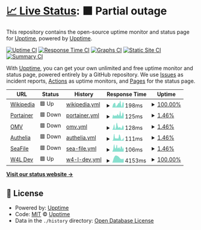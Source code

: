 # [📈 Live Status](https://upptime.github.io/upptime): <!--live status--> **🟧 Partial outage**

This repository contains the open-source uptime monitor and status page for [Upptime](https://upptime.js.org), powered by [Upptime](https://github.com/upptime/upptime).

[![Uptime CI](https://github.com/khadanja/upptime/workflows/Uptime%20CI/badge.svg)](https://github.com/khadanja/upptime/actions?query=workflow%3A%22Uptime+CI%22)
[![Response Time CI](https://github.com/khadanja/upptime/workflows/Response%20Time%20CI/badge.svg)](https://github.com/khadanja/upptime/actions?query=workflow%3A%22Response+Time+CI%22)
[![Graphs CI](https://github.com/khadanja/upptime/workflows/Graphs%20CI/badge.svg)](https://github.com/khadanja/upptime/actions?query=workflow%3A%22Graphs+CI%22)
[![Static Site CI](https://github.com/khadanja/upptime/workflows/Static%20Site%20CI/badge.svg)](https://github.com/khadanja/upptime/actions?query=workflow%3A%22Static+Site+CI%22)
[![Summary CI](https://github.com/khadanja/upptime/workflows/Summary%20CI/badge.svg)](https://github.com/khadanja/upptime/actions?query=workflow%3A%22Summary+CI%22)

With [Upptime](https://upptime.js.org), you can get your own unlimited and free uptime monitor and status page, powered entirely by a GitHub repository. We use [Issues](https://github.com/upptime/upptime/issues) as incident reports, [Actions](https://github.com/khadanja/upptime/actions) as uptime monitors, and [Pages](https://upptime.github.io/upptime) for the status page.

<!--start: status pages-->
<!-- This summary is generated by Upptime (https://github.com/upptime/upptime) -->
<!-- Do not edit this manually, your changes will be overwritten -->
<!-- prettier-ignore -->
| URL | Status | History | Response Time | Uptime |
| --- | ------ | ------- | ------------- | ------ |
| <img alt="" src="https://icons.duckduckgo.com/ip3/en.wikipedia.org.ico" height="13"> [Wikipedia](https://en.wikipedia.org) | 🟩 Up | [wikipedia.yml](https://github.com/khadanja/upptime/commits/HEAD/history/wikipedia.yml) | <details><summary><img alt="Response time graph" src="./graphs/wikipedia/response-time-week.png" height="20"> 198ms</summary><br><a href="https://khadanja.github.io/upptime/history/wikipedia"><img alt="Response time 216" src="https://img.shields.io/endpoint?url=https%3A%2F%2Fraw.githubusercontent.com%2Fkhadanja%2Fupptime%2FHEAD%2Fapi%2Fwikipedia%2Fresponse-time.json"></a><br><a href="https://khadanja.github.io/upptime/history/wikipedia"><img alt="24-hour response time 219" src="https://img.shields.io/endpoint?url=https%3A%2F%2Fraw.githubusercontent.com%2Fkhadanja%2Fupptime%2FHEAD%2Fapi%2Fwikipedia%2Fresponse-time-day.json"></a><br><a href="https://khadanja.github.io/upptime/history/wikipedia"><img alt="7-day response time 198" src="https://img.shields.io/endpoint?url=https%3A%2F%2Fraw.githubusercontent.com%2Fkhadanja%2Fupptime%2FHEAD%2Fapi%2Fwikipedia%2Fresponse-time-week.json"></a><br><a href="https://khadanja.github.io/upptime/history/wikipedia"><img alt="30-day response time 216" src="https://img.shields.io/endpoint?url=https%3A%2F%2Fraw.githubusercontent.com%2Fkhadanja%2Fupptime%2FHEAD%2Fapi%2Fwikipedia%2Fresponse-time-month.json"></a><br><a href="https://khadanja.github.io/upptime/history/wikipedia"><img alt="1-year response time 216" src="https://img.shields.io/endpoint?url=https%3A%2F%2Fraw.githubusercontent.com%2Fkhadanja%2Fupptime%2FHEAD%2Fapi%2Fwikipedia%2Fresponse-time-year.json"></a></details> | <details><summary><a href="https://khadanja.github.io/upptime/history/wikipedia">100.00%</a></summary><a href="https://khadanja.github.io/upptime/history/wikipedia"><img alt="All-time uptime 100.00%" src="https://img.shields.io/endpoint?url=https%3A%2F%2Fraw.githubusercontent.com%2Fkhadanja%2Fupptime%2FHEAD%2Fapi%2Fwikipedia%2Fuptime.json"></a><br><a href="https://khadanja.github.io/upptime/history/wikipedia"><img alt="24-hour uptime 100.00%" src="https://img.shields.io/endpoint?url=https%3A%2F%2Fraw.githubusercontent.com%2Fkhadanja%2Fupptime%2FHEAD%2Fapi%2Fwikipedia%2Fuptime-day.json"></a><br><a href="https://khadanja.github.io/upptime/history/wikipedia"><img alt="7-day uptime 100.00%" src="https://img.shields.io/endpoint?url=https%3A%2F%2Fraw.githubusercontent.com%2Fkhadanja%2Fupptime%2FHEAD%2Fapi%2Fwikipedia%2Fuptime-week.json"></a><br><a href="https://khadanja.github.io/upptime/history/wikipedia"><img alt="30-day uptime 100.00%" src="https://img.shields.io/endpoint?url=https%3A%2F%2Fraw.githubusercontent.com%2Fkhadanja%2Fupptime%2FHEAD%2Fapi%2Fwikipedia%2Fuptime-month.json"></a><br><a href="https://khadanja.github.io/upptime/history/wikipedia"><img alt="1-year uptime 100.00%" src="https://img.shields.io/endpoint?url=https%3A%2F%2Fraw.githubusercontent.com%2Fkhadanja%2Fupptime%2FHEAD%2Fapi%2Fwikipedia%2Fuptime-year.json"></a></details>
| <img alt="" src="https://icons.duckduckgo.com/ip3/p.orionstark.tk.ico" height="13"> [Portainer](https://p.orionstark.tk) | 🟥 Down | [portainer.yml](https://github.com/khadanja/upptime/commits/HEAD/history/portainer.yml) | <details><summary><img alt="Response time graph" src="./graphs/portainer/response-time-week.png" height="20"> 125ms</summary><br><a href="https://khadanja.github.io/upptime/history/portainer"><img alt="Response time 778" src="https://img.shields.io/endpoint?url=https%3A%2F%2Fraw.githubusercontent.com%2Fkhadanja%2Fupptime%2FHEAD%2Fapi%2Fportainer%2Fresponse-time.json"></a><br><a href="https://khadanja.github.io/upptime/history/portainer"><img alt="24-hour response time 140" src="https://img.shields.io/endpoint?url=https%3A%2F%2Fraw.githubusercontent.com%2Fkhadanja%2Fupptime%2FHEAD%2Fapi%2Fportainer%2Fresponse-time-day.json"></a><br><a href="https://khadanja.github.io/upptime/history/portainer"><img alt="7-day response time 125" src="https://img.shields.io/endpoint?url=https%3A%2F%2Fraw.githubusercontent.com%2Fkhadanja%2Fupptime%2FHEAD%2Fapi%2Fportainer%2Fresponse-time-week.json"></a><br><a href="https://khadanja.github.io/upptime/history/portainer"><img alt="30-day response time 778" src="https://img.shields.io/endpoint?url=https%3A%2F%2Fraw.githubusercontent.com%2Fkhadanja%2Fupptime%2FHEAD%2Fapi%2Fportainer%2Fresponse-time-month.json"></a><br><a href="https://khadanja.github.io/upptime/history/portainer"><img alt="1-year response time 778" src="https://img.shields.io/endpoint?url=https%3A%2F%2Fraw.githubusercontent.com%2Fkhadanja%2Fupptime%2FHEAD%2Fapi%2Fportainer%2Fresponse-time-year.json"></a></details> | <details><summary><a href="https://khadanja.github.io/upptime/history/portainer">1.46%</a></summary><a href="https://khadanja.github.io/upptime/history/portainer"><img alt="All-time uptime 31.11%" src="https://img.shields.io/endpoint?url=https%3A%2F%2Fraw.githubusercontent.com%2Fkhadanja%2Fupptime%2FHEAD%2Fapi%2Fportainer%2Fuptime.json"></a><br><a href="https://khadanja.github.io/upptime/history/portainer"><img alt="24-hour uptime 10.21%" src="https://img.shields.io/endpoint?url=https%3A%2F%2Fraw.githubusercontent.com%2Fkhadanja%2Fupptime%2FHEAD%2Fapi%2Fportainer%2Fuptime-day.json"></a><br><a href="https://khadanja.github.io/upptime/history/portainer"><img alt="7-day uptime 1.46%" src="https://img.shields.io/endpoint?url=https%3A%2F%2Fraw.githubusercontent.com%2Fkhadanja%2Fupptime%2FHEAD%2Fapi%2Fportainer%2Fuptime-week.json"></a><br><a href="https://khadanja.github.io/upptime/history/portainer"><img alt="30-day uptime 31.11%" src="https://img.shields.io/endpoint?url=https%3A%2F%2Fraw.githubusercontent.com%2Fkhadanja%2Fupptime%2FHEAD%2Fapi%2Fportainer%2Fuptime-month.json"></a><br><a href="https://khadanja.github.io/upptime/history/portainer"><img alt="1-year uptime 31.11%" src="https://img.shields.io/endpoint?url=https%3A%2F%2Fraw.githubusercontent.com%2Fkhadanja%2Fupptime%2FHEAD%2Fapi%2Fportainer%2Fuptime-year.json"></a></details>
| <img alt="" src="https://icons.duckduckgo.com/ip3/orionstark.tk.ico" height="13"> [OMV](https://orionstark.tk) | 🟥 Down | [omv.yml](https://github.com/khadanja/upptime/commits/HEAD/history/omv.yml) | <details><summary><img alt="Response time graph" src="./graphs/omv/response-time-week.png" height="20"> 128ms</summary><br><a href="https://khadanja.github.io/upptime/history/omv"><img alt="Response time 510" src="https://img.shields.io/endpoint?url=https%3A%2F%2Fraw.githubusercontent.com%2Fkhadanja%2Fupptime%2FHEAD%2Fapi%2Fomv%2Fresponse-time.json"></a><br><a href="https://khadanja.github.io/upptime/history/omv"><img alt="24-hour response time 106" src="https://img.shields.io/endpoint?url=https%3A%2F%2Fraw.githubusercontent.com%2Fkhadanja%2Fupptime%2FHEAD%2Fapi%2Fomv%2Fresponse-time-day.json"></a><br><a href="https://khadanja.github.io/upptime/history/omv"><img alt="7-day response time 128" src="https://img.shields.io/endpoint?url=https%3A%2F%2Fraw.githubusercontent.com%2Fkhadanja%2Fupptime%2FHEAD%2Fapi%2Fomv%2Fresponse-time-week.json"></a><br><a href="https://khadanja.github.io/upptime/history/omv"><img alt="30-day response time 510" src="https://img.shields.io/endpoint?url=https%3A%2F%2Fraw.githubusercontent.com%2Fkhadanja%2Fupptime%2FHEAD%2Fapi%2Fomv%2Fresponse-time-month.json"></a><br><a href="https://khadanja.github.io/upptime/history/omv"><img alt="1-year response time 510" src="https://img.shields.io/endpoint?url=https%3A%2F%2Fraw.githubusercontent.com%2Fkhadanja%2Fupptime%2FHEAD%2Fapi%2Fomv%2Fresponse-time-year.json"></a></details> | <details><summary><a href="https://khadanja.github.io/upptime/history/omv">1.46%</a></summary><a href="https://khadanja.github.io/upptime/history/omv"><img alt="All-time uptime 31.11%" src="https://img.shields.io/endpoint?url=https%3A%2F%2Fraw.githubusercontent.com%2Fkhadanja%2Fupptime%2FHEAD%2Fapi%2Fomv%2Fuptime.json"></a><br><a href="https://khadanja.github.io/upptime/history/omv"><img alt="24-hour uptime 10.21%" src="https://img.shields.io/endpoint?url=https%3A%2F%2Fraw.githubusercontent.com%2Fkhadanja%2Fupptime%2FHEAD%2Fapi%2Fomv%2Fuptime-day.json"></a><br><a href="https://khadanja.github.io/upptime/history/omv"><img alt="7-day uptime 1.46%" src="https://img.shields.io/endpoint?url=https%3A%2F%2Fraw.githubusercontent.com%2Fkhadanja%2Fupptime%2FHEAD%2Fapi%2Fomv%2Fuptime-week.json"></a><br><a href="https://khadanja.github.io/upptime/history/omv"><img alt="30-day uptime 31.11%" src="https://img.shields.io/endpoint?url=https%3A%2F%2Fraw.githubusercontent.com%2Fkhadanja%2Fupptime%2FHEAD%2Fapi%2Fomv%2Fuptime-month.json"></a><br><a href="https://khadanja.github.io/upptime/history/omv"><img alt="1-year uptime 31.11%" src="https://img.shields.io/endpoint?url=https%3A%2F%2Fraw.githubusercontent.com%2Fkhadanja%2Fupptime%2FHEAD%2Fapi%2Fomv%2Fuptime-year.json"></a></details>
| <img alt="" src="https://icons.duckduckgo.com/ip3/au.orionstark.tk.ico" height="13"> [Authelia](https://au.orionstark.tk) | 🟥 Down | [authelia.yml](https://github.com/khadanja/upptime/commits/HEAD/history/authelia.yml) | <details><summary><img alt="Response time graph" src="./graphs/authelia/response-time-week.png" height="20"> 111ms</summary><br><a href="https://khadanja.github.io/upptime/history/authelia"><img alt="Response time 483" src="https://img.shields.io/endpoint?url=https%3A%2F%2Fraw.githubusercontent.com%2Fkhadanja%2Fupptime%2FHEAD%2Fapi%2Fauthelia%2Fresponse-time.json"></a><br><a href="https://khadanja.github.io/upptime/history/authelia"><img alt="24-hour response time 111" src="https://img.shields.io/endpoint?url=https%3A%2F%2Fraw.githubusercontent.com%2Fkhadanja%2Fupptime%2FHEAD%2Fapi%2Fauthelia%2Fresponse-time-day.json"></a><br><a href="https://khadanja.github.io/upptime/history/authelia"><img alt="7-day response time 111" src="https://img.shields.io/endpoint?url=https%3A%2F%2Fraw.githubusercontent.com%2Fkhadanja%2Fupptime%2FHEAD%2Fapi%2Fauthelia%2Fresponse-time-week.json"></a><br><a href="https://khadanja.github.io/upptime/history/authelia"><img alt="30-day response time 483" src="https://img.shields.io/endpoint?url=https%3A%2F%2Fraw.githubusercontent.com%2Fkhadanja%2Fupptime%2FHEAD%2Fapi%2Fauthelia%2Fresponse-time-month.json"></a><br><a href="https://khadanja.github.io/upptime/history/authelia"><img alt="1-year response time 483" src="https://img.shields.io/endpoint?url=https%3A%2F%2Fraw.githubusercontent.com%2Fkhadanja%2Fupptime%2FHEAD%2Fapi%2Fauthelia%2Fresponse-time-year.json"></a></details> | <details><summary><a href="https://khadanja.github.io/upptime/history/authelia">1.46%</a></summary><a href="https://khadanja.github.io/upptime/history/authelia"><img alt="All-time uptime 31.11%" src="https://img.shields.io/endpoint?url=https%3A%2F%2Fraw.githubusercontent.com%2Fkhadanja%2Fupptime%2FHEAD%2Fapi%2Fauthelia%2Fuptime.json"></a><br><a href="https://khadanja.github.io/upptime/history/authelia"><img alt="24-hour uptime 10.21%" src="https://img.shields.io/endpoint?url=https%3A%2F%2Fraw.githubusercontent.com%2Fkhadanja%2Fupptime%2FHEAD%2Fapi%2Fauthelia%2Fuptime-day.json"></a><br><a href="https://khadanja.github.io/upptime/history/authelia"><img alt="7-day uptime 1.46%" src="https://img.shields.io/endpoint?url=https%3A%2F%2Fraw.githubusercontent.com%2Fkhadanja%2Fupptime%2FHEAD%2Fapi%2Fauthelia%2Fuptime-week.json"></a><br><a href="https://khadanja.github.io/upptime/history/authelia"><img alt="30-day uptime 31.11%" src="https://img.shields.io/endpoint?url=https%3A%2F%2Fraw.githubusercontent.com%2Fkhadanja%2Fupptime%2FHEAD%2Fapi%2Fauthelia%2Fuptime-month.json"></a><br><a href="https://khadanja.github.io/upptime/history/authelia"><img alt="1-year uptime 31.11%" src="https://img.shields.io/endpoint?url=https%3A%2F%2Fraw.githubusercontent.com%2Fkhadanja%2Fupptime%2FHEAD%2Fapi%2Fauthelia%2Fuptime-year.json"></a></details>
| <img alt="" src="https://icons.duckduckgo.com/ip3/sf.orionstark.tk.ico" height="13"> [SeaFile](https://sf.orionstark.tk) | 🟥 Down | [sea-file.yml](https://github.com/khadanja/upptime/commits/HEAD/history/sea-file.yml) | <details><summary><img alt="Response time graph" src="./graphs/sea-file/response-time-week.png" height="20"> 106ms</summary><br><a href="https://khadanja.github.io/upptime/history/sea-file"><img alt="Response time 500" src="https://img.shields.io/endpoint?url=https%3A%2F%2Fraw.githubusercontent.com%2Fkhadanja%2Fupptime%2FHEAD%2Fapi%2Fsea-file%2Fresponse-time.json"></a><br><a href="https://khadanja.github.io/upptime/history/sea-file"><img alt="24-hour response time 99" src="https://img.shields.io/endpoint?url=https%3A%2F%2Fraw.githubusercontent.com%2Fkhadanja%2Fupptime%2FHEAD%2Fapi%2Fsea-file%2Fresponse-time-day.json"></a><br><a href="https://khadanja.github.io/upptime/history/sea-file"><img alt="7-day response time 106" src="https://img.shields.io/endpoint?url=https%3A%2F%2Fraw.githubusercontent.com%2Fkhadanja%2Fupptime%2FHEAD%2Fapi%2Fsea-file%2Fresponse-time-week.json"></a><br><a href="https://khadanja.github.io/upptime/history/sea-file"><img alt="30-day response time 500" src="https://img.shields.io/endpoint?url=https%3A%2F%2Fraw.githubusercontent.com%2Fkhadanja%2Fupptime%2FHEAD%2Fapi%2Fsea-file%2Fresponse-time-month.json"></a><br><a href="https://khadanja.github.io/upptime/history/sea-file"><img alt="1-year response time 500" src="https://img.shields.io/endpoint?url=https%3A%2F%2Fraw.githubusercontent.com%2Fkhadanja%2Fupptime%2FHEAD%2Fapi%2Fsea-file%2Fresponse-time-year.json"></a></details> | <details><summary><a href="https://khadanja.github.io/upptime/history/sea-file">1.46%</a></summary><a href="https://khadanja.github.io/upptime/history/sea-file"><img alt="All-time uptime 31.12%" src="https://img.shields.io/endpoint?url=https%3A%2F%2Fraw.githubusercontent.com%2Fkhadanja%2Fupptime%2FHEAD%2Fapi%2Fsea-file%2Fuptime.json"></a><br><a href="https://khadanja.github.io/upptime/history/sea-file"><img alt="24-hour uptime 10.23%" src="https://img.shields.io/endpoint?url=https%3A%2F%2Fraw.githubusercontent.com%2Fkhadanja%2Fupptime%2FHEAD%2Fapi%2Fsea-file%2Fuptime-day.json"></a><br><a href="https://khadanja.github.io/upptime/history/sea-file"><img alt="7-day uptime 1.46%" src="https://img.shields.io/endpoint?url=https%3A%2F%2Fraw.githubusercontent.com%2Fkhadanja%2Fupptime%2FHEAD%2Fapi%2Fsea-file%2Fuptime-week.json"></a><br><a href="https://khadanja.github.io/upptime/history/sea-file"><img alt="30-day uptime 31.12%" src="https://img.shields.io/endpoint?url=https%3A%2F%2Fraw.githubusercontent.com%2Fkhadanja%2Fupptime%2FHEAD%2Fapi%2Fsea-file%2Fuptime-month.json"></a><br><a href="https://khadanja.github.io/upptime/history/sea-file"><img alt="1-year uptime 31.12%" src="https://img.shields.io/endpoint?url=https%3A%2F%2Fraw.githubusercontent.com%2Fkhadanja%2Fupptime%2FHEAD%2Fapi%2Fsea-file%2Fuptime-year.json"></a></details>
| <img alt="" src="https://icons.duckduckgo.com/ip3/dev.greynoise.xyz.ico" height="13"> [W4L Dev](https://dev.greynoise.xyz) | 🟩 Up | [w4-l-dev.yml](https://github.com/khadanja/upptime/commits/HEAD/history/w4-l-dev.yml) | <details><summary><img alt="Response time graph" src="./graphs/w4-l-dev/response-time-week.png" height="20"> 4153ms</summary><br><a href="https://khadanja.github.io/upptime/history/w4-l-dev"><img alt="Response time 4153" src="https://img.shields.io/endpoint?url=https%3A%2F%2Fraw.githubusercontent.com%2Fkhadanja%2Fupptime%2FHEAD%2Fapi%2Fw4-l-dev%2Fresponse-time.json"></a><br><a href="https://khadanja.github.io/upptime/history/w4-l-dev"><img alt="24-hour response time 4153" src="https://img.shields.io/endpoint?url=https%3A%2F%2Fraw.githubusercontent.com%2Fkhadanja%2Fupptime%2FHEAD%2Fapi%2Fw4-l-dev%2Fresponse-time-day.json"></a><br><a href="https://khadanja.github.io/upptime/history/w4-l-dev"><img alt="7-day response time 4153" src="https://img.shields.io/endpoint?url=https%3A%2F%2Fraw.githubusercontent.com%2Fkhadanja%2Fupptime%2FHEAD%2Fapi%2Fw4-l-dev%2Fresponse-time-week.json"></a><br><a href="https://khadanja.github.io/upptime/history/w4-l-dev"><img alt="30-day response time 4153" src="https://img.shields.io/endpoint?url=https%3A%2F%2Fraw.githubusercontent.com%2Fkhadanja%2Fupptime%2FHEAD%2Fapi%2Fw4-l-dev%2Fresponse-time-month.json"></a><br><a href="https://khadanja.github.io/upptime/history/w4-l-dev"><img alt="1-year response time 4153" src="https://img.shields.io/endpoint?url=https%3A%2F%2Fraw.githubusercontent.com%2Fkhadanja%2Fupptime%2FHEAD%2Fapi%2Fw4-l-dev%2Fresponse-time-year.json"></a></details> | <details><summary><a href="https://khadanja.github.io/upptime/history/w4-l-dev">100.00%</a></summary><a href="https://khadanja.github.io/upptime/history/w4-l-dev"><img alt="All-time uptime 100.00%" src="https://img.shields.io/endpoint?url=https%3A%2F%2Fraw.githubusercontent.com%2Fkhadanja%2Fupptime%2FHEAD%2Fapi%2Fw4-l-dev%2Fuptime.json"></a><br><a href="https://khadanja.github.io/upptime/history/w4-l-dev"><img alt="24-hour uptime 100.00%" src="https://img.shields.io/endpoint?url=https%3A%2F%2Fraw.githubusercontent.com%2Fkhadanja%2Fupptime%2FHEAD%2Fapi%2Fw4-l-dev%2Fuptime-day.json"></a><br><a href="https://khadanja.github.io/upptime/history/w4-l-dev"><img alt="7-day uptime 100.00%" src="https://img.shields.io/endpoint?url=https%3A%2F%2Fraw.githubusercontent.com%2Fkhadanja%2Fupptime%2FHEAD%2Fapi%2Fw4-l-dev%2Fuptime-week.json"></a><br><a href="https://khadanja.github.io/upptime/history/w4-l-dev"><img alt="30-day uptime 100.00%" src="https://img.shields.io/endpoint?url=https%3A%2F%2Fraw.githubusercontent.com%2Fkhadanja%2Fupptime%2FHEAD%2Fapi%2Fw4-l-dev%2Fuptime-month.json"></a><br><a href="https://khadanja.github.io/upptime/history/w4-l-dev"><img alt="1-year uptime 100.00%" src="https://img.shields.io/endpoint?url=https%3A%2F%2Fraw.githubusercontent.com%2Fkhadanja%2Fupptime%2FHEAD%2Fapi%2Fw4-l-dev%2Fuptime-year.json"></a></details>

<!--end: status pages-->

[**Visit our status website →**](https://khadanja.github.io/upptime)

## 📄 License

- Powered by: [Upptime](https://github.com/upptime/upptime)
- Code: [MIT](./LICENSE) © [Upptime](https://upptime.js.org)
- Data in the `./history` directory: [Open Database License](https://opendatacommons.org/licenses/odbl/1-0/)
